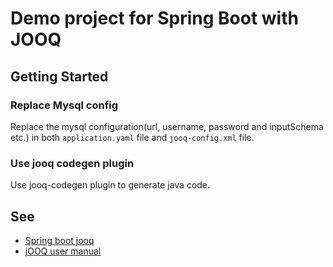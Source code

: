 # Demo project for Spring Boot with JOOQ

## Getting Started

### Replace Mysql config

Replace the mysql configuration(url, username, password and inputSchema etc.) in both `application.yaml` file and `jooq-config.xml` file.

### Use jooq codegen plugin

Use jooq-codegen plugin to generate java code.

## See
- [Spring boot jooq](https://docs.spring.io/spring-boot/docs/current-SNAPSHOT/reference/html/spring-boot-features.html#boot-features-jooq)
- [jOOQ user manual](https://www.jooq.org/doc/3.12.3/manual-single-page/#jooq-in-7-steps-step3)